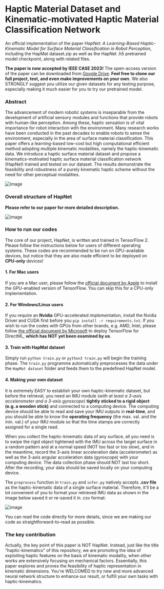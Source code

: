 # Haptic Material Dataset and Kinematic-motivated Haptic Material Classification Network
An official implementation of the paper _HapNet: A Learning-Based Haptic-Kinematic Model for Surface Material Classification in Robot Perception_, including the HapMat dataset.zip as well as the HapNet .h5 pretrained model checkpoint, along with related files. 

**The paper is now accepted by IEEE CASE 2023!** The open-access version of the paper can be downloaded from [Google Drive](https://drive.google.com/file/d/1221HU043OiFagdT_EtBUv9MBsV-KjA7t/view?usp=sharing). **Feel free to clone our full project, test, and even make improvements on your own.** We also STRONGLY suggest you utilize our given datasets for any testing purpose, especially making it much easier for you to try our pretrained model.

### Abstract
The advancement of modern robotic systems is inseparable from the development of artificial sensory modules and functions that provide robots with human-like perception. Among these, haptic sensation is of vital importance for robot interaction with the environment. Many research works have been conducted in the past decades to enable robots to sense the environment, especially in the area of surface material classification. This paper offers a learning-based low-cost but high computational efficient method adopting multiple kinematic modalities, namely the haptic-kinematic data. We introduce a haptic surface material dataset and propose a kinematics-motivated haptic surface material classification network (HapNet) trained and tested on our dataset. The results demonstrate the feasibility and robustness of a purely kinematic haptic scheme without the need for other perceptual modalities.

![image](https://github.com/henryyantq/haptic-kinematics/assets/20149275/5e1b5fc4-1b5d-4130-baa6-f13e0e973492)

### Overall structure of HapNet
**Please refer to our paper for more detailed description.**

![image](https://github.com/henryyantq/haptic-kinematics/assets/20149275/e1944de4-6c9f-49c5-93c2-dd7b0e33fbf9)

### How to run our codes
The core of our project, HapNet, is written and trained in TensorFlow 2. Please follow the instructions below for users of different operating systems. These codes are recommended to be run on GPU-available devices, but notice that they are also made efficient to be deployed on **CPU-only** devices!

#### 1. For Mac users
If you are a Mac user, please follow the [official document by Apple](https://developer.apple.com/metal/tensorflow-plugin/) to install the GPU-enabled version of TensorFlow. You can skip this for a CPU-only implementation.

#### 2. For Windows/Linux users
If you require an **Nvidia** GPU-accelerated implementation, install the Nvidia Driver and CUDA first before you ```pip install -r requirements.txt```. If you wish to run the codes with GPUs from other brands, e.g. AMD, Intel, please follow [the official document by Microsoft](https://learn.microsoft.com/en-us/windows/ai/directml/gpu-tensorflow-plugin) to deploy TensorFlow for DirectML, **which has NOT yet been examined by us**.

#### 3. Train with HapMat dataset
Simply run ```python train.py``` or ```python3 train.py``` will begin the training phase. The ```train.py``` programme automatically preprocesses the data under the ```HapMat dataset``` folder and feeds them to the predefined HapNet model. 

#### 4. Making your own dataset
It is extremely EASY to establish your own haptic-kinematic dataset, but before the retrieval, you need an IMU module (_with at least a 3-axis accelerometer and a 3-axis gyroscope_) **tightly sticked to a rigid object (e.g. a wooden stick)** and connected to a computing device. The computing device should be able to read and save your IMU outputs in **real-time**, and you should be able to know the **operating frequency** (the max. val. and the min. val.) of your IMU module so that the time stamps are correctly assigned for a single read. 

When you collect the haptic-kinematic data of any surface, all you need is to swipe the rigid object tightened with the IMU across the target surface in a random pattern and at a normal speed (NOT too fast or too slow), and in the meantime, record the 3-axis linear acceleration data (accelerometer) as well as the 3-axis angular acceleration data (gyroscope) with your computing device. The data collection phase should NOT last too short. After the recording, your data should be saved locally on your computing device. 

The ```preprocess``` function in ```train.py``` and ```infer.py``` natively accepts **.csv file** as the haptic-kinematic data of a single surface material. Therefore, it'll be a lot convenient of you to format your retrieved IMU data as shown in the image below saved it or re-saved it in .csv format:

![image](https://github.com/henryyantq/haptic-kinematics/assets/20149275/9c900a3d-b798-4195-a640-3c0980b9eb7a)

You can read the code directly for more details, since we are making our code as straightforward-to-read as possible.

### The key contribution
Actually, the key point of this paper is NOT HapNet. Instead, just like the title "haptic-kinematics" of this repository, we are promoting the idea of exploiting haptic features on the basis of kinematic modality, when other works are extensively focusing on mechanical factors. Essentially, this paper explores and proves the feasibility of haptic representation in kinematic dimensions. You're WELCOMED to try new and more advanced neural network structure to enhance our result, or fulfill your own tasks with haptic-kinematics.
